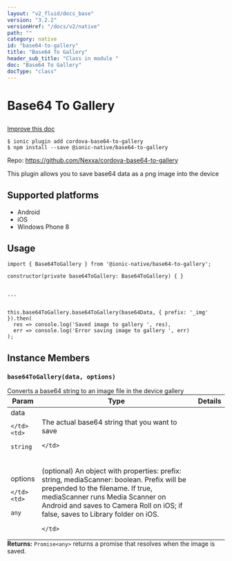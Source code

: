 ```yaml
---
layout: "v2_fluid/docs_base"
version: "3.2.2"
versionHref: "/docs/v2/native"
path: ""
category: native
id: "base64-to-gallery"
title: "Base64 To Gallery"
header_sub_title: "Class in module "
doc: "Base64 To Gallery"
docType: "class"
---
```








<h1 class="api-title">
  
  Base64 To Gallery
  

  

  </h1>

<a class="improve-v2-docs" href="http://github.com/driftyco/ionic-native/edit/master/src/@ionic-native/plugins/base64-to-gallery/index.ts#L1">
  Improve this doc
</a>



<!-- decorators -->





<pre><code>$ ionic plugin add cordova-base64-to-gallery
$ npm install --save @ionic-native/base64-to-gallery
</code></pre>
<p>Repo:
  <a href="https://github.com/Nexxa/cordova-base64-to-gallery">
    https://github.com/Nexxa/cordova-base64-to-gallery
  </a>
</p>

<!-- description -->

<p>This plugin allows you to save base64 data as a png image into the device</p>


<!-- @platforms tag -->
<h2>Supported platforms</h2>

<ul>
  <li>Android</li><li>iOS</li><li>Windows Phone 8</li>
</ul>

<!-- @platforms tag end -->


<!-- if doc.decorators -->

<!-- @usage tag -->

<h2>Usage</h2>

<pre><code class="lang-typescript">import { Base64ToGallery } from &#39;@ionic-native/base64-to-gallery&#39;;

constructor(private base64ToGallery: Base64ToGallery) { }


...


this.base64ToGallery.base64ToGallery(base64Data, { prefix: &#39;_img&#39; }).then(
  res =&gt; console.log(&#39;Saved image to gallery &#39;, res),
  err =&gt; console.log(&#39;Error saving image to gallery &#39;, err)
);
</code></pre>




<!-- @property tags -->




<!-- methods on the class -->

<h2>Instance Members</h2>
<div id="base64ToGallery"></div>
<h3>
  <code>base64ToGallery(data,&nbsp;options)</code>
  

</h3>
Converts a base64 string to an image file in the device gallery
<table class="table param-table" style="margin:0;">
  <thead>
  <tr>
    <th>Param</th>
    <th>Type</th>
    <th>Details</th>
  </tr>
  </thead>
  <tbody>
  
  <tr>
    <td>
      data
      
    </td>
    <td>
      
<code>string</code>
    </td>
    <td>
      <p>The actual base64 string that you want to save</p>

      
      
    </td>
  </tr>
  
  <tr>
    <td>
      options
      
    </td>
    <td>
      
<code>any</code>
    </td>
    <td>
      <p>(optional) An object with properties: prefix: string, mediaScanner: boolean. Prefix will be prepended to the filename. If true, mediaScanner runs Media Scanner on Android and saves to Camera Roll on iOS; if false, saves to Library folder on iOS.</p>

      
      
    </td>
  </tr>
  
  </tbody>
</table>

<div class="return-value" markdown="1">
  <i class="icon ion-arrow-return-left"></i>
  <b>Returns:</b> 
<code>Promise&lt;any&gt;</code> returns a promise that resolves when the image is saved.
</div>



<!-- other classes -->

<!-- end other classes -->

<!-- interfaces -->

<!-- end interfaces -->

<!-- related link --><!-- end content block -->


<!-- end body block -->

